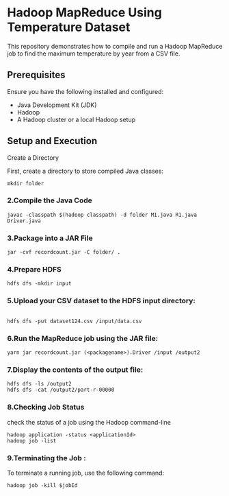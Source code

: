  
# Hadoop MapReduce Using Temperature Dataset 

This repository demonstrates how to compile and run a Hadoop MapReduce job to find the maximum temperature by year from a CSV file.

## Prerequisites

Ensure you have the following installed and configured:
- Java Development Kit (JDK)
- Hadoop
- A Hadoop cluster or a local Hadoop setup

## Setup and Execution

 Create a Directory

First, create a directory to store compiled Java classes:

```
mkdir folder
```
### 2.Compile the Java Code
```
javac -classpath $(hadoop classpath) -d folder M1.java R1.java Driver.java
```
 
### 3.Package into a JAR File



 ```
jar -cvf recordcount.jar -C folder/ .
 ```

### 4.Prepare HDFS
 
 ```
hdfs dfs -mkdir input
 ```

### 5.Upload your CSV dataset to the HDFS input directory:
 ```
 
hdfs dfs -put dataset124.csv /input/data.csv
 ```
 

### 6.Run the MapReduce job using the JAR file:

 
 ```
yarn jar recordcount.jar (<packagename>).Driver /input /output2
 ``` 

### 7.Display the contents of the output file:

 
 ```
hdfs dfs -ls /output2
hdfs dfs -cat /output2/part-r-00000
 ```

### 8.Checking Job Status
check the status of a job using the Hadoop command-line  


 
 ```
hadoop application -status <applicationId>
hadoop job -list
 ```

### 9.Terminating the Job :
To terminate a running job, use the following command:
 


 
 ```
hadoop job -kill $jobId
 ```
